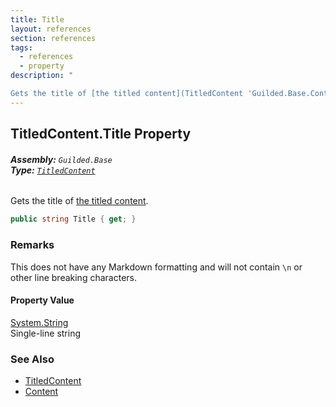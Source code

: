 ```yaml
---
title: Title
layout: references
section: references
tags:
  - references
  - property
description: "

Gets the title of [the titled content](TitledContent 'Guilded.Base.Content.TitledContent')."
---
```


## TitledContent.Title Property
###### **Assembly:** `Guilded.Base`<br/>**Type:** [`TitledContent`](TitledContent 'Guilded.Base.Content.TitledContent')

Gets the title of [the titled content](TitledContent 'Guilded.Base.Content.TitledContent').

```csharp
public string Title { get; }
```

### Remarks
  
This does not have any Markdown formatting and will not contain `\n` or other line breaking characters.

#### Property Value
[System.String](https://docs.microsoft.com/en-us/dotnet/api/System.String 'System.String')  
Single-line string

### See Also
- [TitledContent](TitledContent 'Guilded.Base.Content.TitledContent')
- [Content](TitledContent.Content 'Guilded.Base.Content.TitledContent.Content')